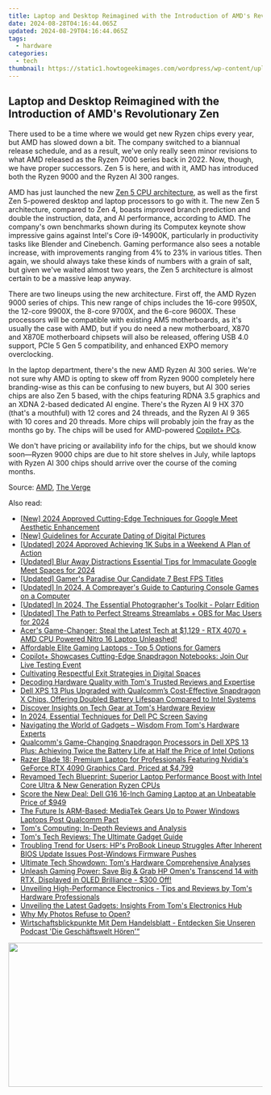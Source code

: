 ```yaml
---
title: Laptop and Desktop Reimagined with the Introduction of AMD's Revolutionary Zen
date: 2024-08-28T04:16:44.065Z
updated: 2024-08-29T04:16:44.065Z
tags:
  - hardware
categories:
  - tech
thumbnail: https://static1.howtogeekimages.com/wordpress/wp-content/uploads/2024/06/amd-ryzen-9000-hero.jpg
---
```


## Laptop and Desktop Reimagined with the Introduction of AMD's Revolutionary Zen

There used to be a time where we would get new Ryzen chips every year, but AMD has slowed down a bit. The company switched to a biannual release schedule, and as a result, we've only really seen minor revisions to what AMD released as the Ryzen 7000 series back in 2022\. Now, though, we have proper successors. Zen 5 is here, and with it, AMD has introduced both the Ryzen 9000 and the Ryzen AI 300 ranges.

 AMD has just launched the new [Zen 5 CPU architecture](https://driver-error.techidaily.com/step-by-step-solution-dealing-with-coprocessor-not-detected-in-windows-11-systems/), as well as the first Zen 5-powered desktop and laptop processors to go with it. The new Zen 5 architecture, compared to Zen 4, boasts improved branch prediction and double the instruction, data, and AI performance, according to AMD. The company's own benchmarks shown during its Computex keynote show impressive gains against Intel's Core i9-14900K, particularly in productivity tasks like Blender and Cinebench. Gaming performance also sees a notable increase, with improvements ranging from 4% to 23% in various titles. Then again, we should always take these kinds of numbers with a grain of salt, but given we've waited almost two years, the Zen 5 architecture is almost certain to be a massive leap anyway.

 There are two lineups using the new architecture. First off, the AMD Ryzen 9000 series of chips. This new range of chips includes the 16-core 9950X, the 12-core 9900X, the 8-core 9700X, and the 6-core 9600X. These processors will be compatible with existing AM5 motherboards, as it's usually the case with AMD, but if you do need a new motherboard, X870 and X870E motherboard chipsets will also be released, offering USB 4.0 support, PCIe 5 Gen 5 compatibility, and enhanced EXPO memory overclocking.

 In the laptop department, there's the new AMD Ryzen AI 300 series. We're not sure why AMD is opting to skew off from Ryzen 9000 completely here branding-wise as this can be confusing to new buyers, but AI 300 series chips are also Zen 5 based, with the chips featuring RDNA 3.5 graphics and an XDNA 2-based dedicated AI engine. There's the Ryzen AI 9 HX 370 (that's a mouthful) with 12 cores and 24 threads, and the Ryzen AI 9 365 with 10 cores and 20 threads. More chips will probably join the fray as the months go by. The chips will be used for AMD-powered [Copilot+ PCs](https://change-location.techidaily.com/how-to-stop-my-spouse-from-spying-on-my-motorola-moto-g24-drfone-by-drfone-virtual-android/).

 We don't have pricing or availability info for the chips, but we should know soon—Ryzen 9000 chips are due to hit store shelves in July, while laptops with Ryzen AI 300 chips should arrive over the course of the coming months.

 Source: [AMD](https://ir.amd.com/news-events/press-releases/detail/1202/amd-unveils-next-gen-zen-5-ryzen-processors-to-power), [The Verge](https://www.theverge.com/2024/6/2/24168544/amd-zen-5-ryzen-9-9950x-cpu-computex-2024)

<ins class="adsbygoogle"
     style="display:block"
     data-ad-format="autorelaxed"
     data-ad-client="ca-pub-7571918770474297"
     data-ad-slot="1223367746"></ins>



<ins class="adsbygoogle"
     style="display:block"
     data-ad-client="ca-pub-7571918770474297"
     data-ad-slot="8358498916"
     data-ad-format="auto"
     data-full-width-responsive="true"></ins>

<span class="atpl-alsoreadstyle">Also read:</span>
<div><ul>
<li><a href="https://screen-recording.techidaily.com/new-2024-approved-cutting-edge-techniques-for-google-meet-aesthetic-enhancement/"><u>[New] 2024 Approved  Cutting-Edge Techniques for Google Meet Aesthetic Enhancement</u></a></li>
<li><a href="https://some-techniques.techidaily.com/new-guidelines-for-accurate-dating-of-digital-pictures/"><u>[New] Guidelines for Accurate Dating of Digital Pictures</u></a></li>
<li><a href="https://facebook-video-share.techidaily.com/updated-2024-approved-achieving-1k-subs-in-a-weekend-a-plan-of-action/"><u>[Updated] 2024 Approved  Achieving 1K Subs in a Weekend  A Plan of Action</u></a></li>
<li><a href="https://digital-screen-recording.techidaily.com/updated-blur-away-distractions-essential-tips-for-immaculate-google-meet-spaces-for-2024/"><u>[Updated] Blur Away Distractions  Essential Tips for Immaculate Google Meet Spaces for 2024</u></a></li>
<li><a href="https://screen-mirroring-recording.techidaily.com/updated-gamers-paradise-our-candidate-7-best-fps-titles/"><u>[Updated] Gamer's Paradise  Our Candidate 7 Best FPS Titles</u></a></li>
<li><a href="https://on-screen-recording.techidaily.com/updated-in-2024-a-compreayers-guide-to-capturing-console-games-on-a-computer/"><u>[Updated] In 2024, A Compreayer's Guide to Capturing Console Games on a Computer</u></a></li>
<li><a href="https://fox-info.techidaily.com/updated-in-2024-the-essential-photographers-toolkit-polarr-edition/"><u>[Updated] In 2024, The Essential Photographer's Toolkit - Polarr Edition</u></a></li>
<li><a href="https://fox-friendly.techidaily.com/updated-the-path-to-perfect-streams-streamlabs-plus-obs-for-mac-users-for-2024/"><u>[Updated] The Path to Perfect Streams  Streamlabs + OBS for Mac Users for 2024</u></a></li>
<li><a href="https://hardware-reviews.techidaily.com/1723862705155-acers-game-changer-steal-the-latest-tech-at-1129-rtx-4070-plus-amd-cpu-powered-nitro-16-laptop-unleashed/"><u>Acer's Game-Changer: Steal the Latest Tech at $1,129 - RTX 4070 + AMD CPU Powered Nitro 16 Laptop Unleashed!</u></a></li>
<li><a href="https://hardware-reviews.techidaily.com/affordable-elite-gaming-laptops-top-5-options-for-gamers/"><u>Affordable Elite Gaming Laptops - Top 5 Options for Gamers</u></a></li>
<li><a href="https://hardware-reviews.techidaily.com/1723862736363-copilotplus-showcases-cutting-edge-snapdragon-notebooks-join-our-live-testing-event/"><u>Copilot+ Showcases Cutting-Edge Snapdragon Notebooks: Join Our Live Testing Event</u></a></li>
<li><a href="https://facebook.techidaily.com/cultivating-respectful-exit-strategies-in-digital-spaces/"><u>Cultivating Respectful Exit Strategies in Digital Spaces</u></a></li>
<li><a href="https://hardware-reviews.techidaily.com/decoding-hardware-quality-with-toms-trusted-reviews-and-expertise/"><u>Decoding Hardware Quality with Tom's Trusted Reviews and Expertise</u></a></li>
<li><a href="https://hardware-reviews.techidaily.com/dell-xps-13-plus-upgraded-with-qualcomms-cost-effective-snapdragon-x-chips-offering-doubled-battery-lifespan-compared-to-intel-systems/"><u>Dell XPS 13 Plus Upgraded with Qualcomm’s Cost-Effective Snapdragon X Chips, Offering Doubled Battery Lifespan Compared to Intel Systems</u></a></li>
<li><a href="https://hardware-reviews.techidaily.com/discover-insights-on-tech-gear-at-toms-hardware-review/"><u>Discover Insights on Tech Gear at Tom's Hardware Review</u></a></li>
<li><a href="https://on-screen-recording.techidaily.com/in-2024-essential-techniques-for-dell-pc-screen-saving/"><u>In 2024, Essential Techniques for Dell PC Screen Saving</u></a></li>
<li><a href="https://hardware-reviews.techidaily.com/navigating-the-world-of-gadgets-wisdom-from-toms-hardware-experts/"><u>Navigating the World of Gadgets – Wisdom From Tom's Hardware Experts</u></a></li>
<li><a href="https://hardware-reviews.techidaily.com/qualcomms-game-changing-snapdragon-processors-in-dell-xps-13-plus-achieving-twice-the-battery-life-at-half-the-price-of-intel-options/"><u>Qualcomm's Game-Changing Snapdragon Processors in Dell XPS 13 Plus: Achieving Twice the Battery Life at Half the Price of Intel Options</u></a></li>
<li><a href="https://hardware-reviews.techidaily.com/razer-blade-18-premium-laptop-for-professionals-featuring-nvidias-geforce-rtx-4090-graphics-card-priced-at-4799/"><u>Razer Blade 18: Premium Laptop for Professionals Featuring Nvidia's GeForce RTX 4090 Graphics Card, Priced at $4,799</u></a></li>
<li><a href="https://hardware-reviews.techidaily.com/revamped-tech-blueprint-superior-laptop-performance-boost-with-intel-core-ultra-and-new-generation-ryzen-cpus/"><u>Revamped Tech Blueprint: Superior Laptop Performance Boost with Intel Core Ultra & New Generation Ryzen CPUs</u></a></li>
<li><a href="https://hardware-reviews.techidaily.com/1723862709693-score-the-new-deal-dell-g16-16-inch-gaming-laptop-at-an-unbeatable-price-of-949/"><u>Score the New Deal: Dell G16 16-Inch Gaming Laptop at an Unbeatable Price of $949</u></a></li>
<li><a href="https://hardware-reviews.techidaily.com/the-future-is-arm-based-mediatek-gears-up-to-power-windows-laptops-post-qualcomm-pact/"><u>The Future Is ARM-Based: MediaTek Gears Up to Power Windows Laptops Post Qualcomm Pact</u></a></li>
<li><a href="https://hardware-reviews.techidaily.com/toms-computing-in-depth-reviews-and-analysis/"><u>Tom's Computing: In-Depth Reviews and Analysis</u></a></li>
<li><a href="https://hardware-reviews.techidaily.com/toms-tech-reviews-the-ultimate-gadget-guide/"><u>Tom's Tech Reviews: The Ultimate Gadget Guide</u></a></li>
<li><a href="https://hardware-reviews.techidaily.com/troubling-trend-for-users-hps-probook-lineup-struggles-after-inherent-bios-update-issues-post-windows-firmware-pushes/"><u>Troubling Trend for Users: HP's ProBook Lineup Struggles After Inherent BIOS Update Issues Post-Windows Firmware Pushes</u></a></li>
<li><a href="https://hardware-reviews.techidaily.com/ultimate-tech-showdown-toms-hardware-comprehensive-analyses/"><u>Ultimate Tech Showdown: Tom's Hardware Comprehensive Analyses</u></a></li>
<li><a href="https://hardware-reviews.techidaily.com/unleash-gaming-power-save-big-and-grab-hp-omens-transcend-14-with-rtx-displayed-in-oled-brilliance-300-off/"><u>Unleash Gaming Power: Save Big & Grab HP Omen's Transcend 14 with RTX, Displayed in OLED Brilliance - $300 Off!</u></a></li>
<li><a href="https://hardware-reviews.techidaily.com/unveiling-high-performance-electronics-tips-and-reviews-by-toms-hardware-professionals/"><u>Unveiling High-Performance Electronics - Tips and Reviews by Tom's Hardware Professionals</u></a></li>
<li><a href="https://hardware-reviews.techidaily.com/unveiling-the-latest-gadgets-insights-from-toms-electronics-hub/"><u>Unveiling the Latest Gadgets: Insights From Tom's Electronics Hub</u></a></li>
<li><a href="https://data-wizards.techidaily.com/why-my-photos-refuse-to-open/"><u>Why My Photos Refuse to Open?</u></a></li>
<li><a href="https://techidaily.com/wirtschaftsblickpunkte-mit-dem-handelsblatt-entdecken-sie-unseren-podcast-die-geschaftswelt-horen/"><u>Wirtschaftsblickpunkte Mit Dem Handelsblatt - Entdecken Sie Unseren Podcast 'Die Geschäftswelt Hören'“</u></a></li>
</ul></div>

<!-- affiliate ads begin -->
<a href="https://cowinaudio.pxf.io/c/5597632/1116855/13794" target="_top" id="1116855"><img src="//a.impactradius-go.com/display-ad/13794-1116855" border="0" alt="" width="767" height="285"/></a><img height="0" width="0" src="https://imp.pxf.io/i/5597632/1116855/13794" style="position:absolute;visibility:hidden;" border="0" />
<!-- affiliate ads end -->